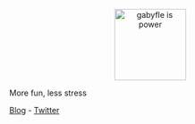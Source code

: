 <p align="center">
  <img src="https://github.com/gabyfle/gabyfle/blob/master/gabyfle.graph.png" width="128" alt="gabyfle is power">
</p>

More fun, less stress

[Blog](https://blog.gabyfle.me) - [Twitter](https://twitter.com/gabyfle)

